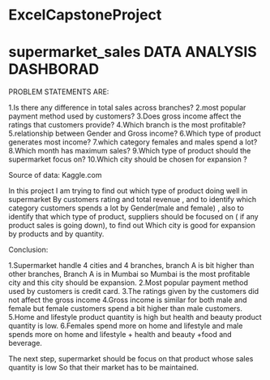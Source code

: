 # ExcelCapstoneProject

# supermarket_sales DATA ANALYSIS DASHBORAD

PROBLEM STATEMENTS ARE:


1.Is there any difference in total sales across branches?
2.most popular payment method used by customers?
3.Does gross income affect the ratings that customers provide?
4.Which branch is the most profitable?
5.relationship between Gender and Gross income?
6.Which type of product generates most income?
7.which category females and males spend a lot?
8.Which month has maximum sales?
9.Which type of product should the supermarket focus on?
10.Which city should be chosen for expansion ?

Source of data: Kaggle.com


In this project I am trying to find out which type of product doing well in supermarket By customers rating and total revenue , and to identify  which category customers spends a lot by Gender(male and female) , also to identify that which type of product, suppliers should be focused on ( if any product sales is going down), to find out Which city is good for expansion by products and by quantity.



Conclusion:

1.Supermarket handle 4 cities and 4 branches, branch A is bit higher than other branches,
  Branch A is in Mumbai so Mumbai is the most profitable city and this city should be expansion.
2.Most popular payment method used by customers is credit card.
3.The ratings given by the customers did not affect the gross income 
4.Gross income is similar for both male and female but female customers spend a bit higher than male customers.
5.Home and lifestyle product quantity is high but health and beauty product quantity is low.
6.Females spend more on home and lifestyle and male spends more on  home and lifestyle + health and beauty +food and beverage.



The next step, supermarket should be focus on that product whose sales quantity is low So that their market has to be maintained. 

  




